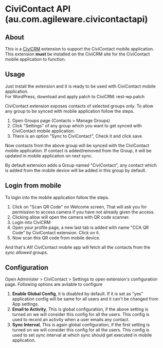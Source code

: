 # CiviContact API (au.com.agileware.civicontactapi)
## About
This is a [CiviCRM](https://civicrm.org) extension to support the CiviContact mobile application. This extension **must** be installed on the CiviCRM site for the CiviContact mobile application to function.   

## Usage
Just install the extension and it is ready to be used with CiviContact mobile application.  
For WordPress, download and apply patch to CiviCRM: rest-wp.patch

CiviContact extension exposes contacts of selected groups only. To allow any group to be synced with mobile application follow the steps.
1. Open Groups page (Contacts > Manage Groups)
2. Click "Settings" of any group which you want to get synced with CiviContact mobile application.
3. There is an option "Sync to CiviContact", Check it and click save.

Now contacts from the above group will be synced with the CiviContact mobile application. If contact is added/removed from the Group, it will be updated in mobile application on next sync.

By default extension adds a Group named "CiviContact", any contact which is added from the mobile device will be added in this group by default.

## Login from mobile

To login into the mobile application follow the steps.

1. Click on "Scan QR Code" on Welcome screen, That will ask you for permission to access camera if you have not already given the access.
2. Clicking allow will open the camera with QR code scanner.
3. Login into CiviCRM
4. Open your profile page, a new last tab is added with name "CCA QR Code" by CiviContact extension. Click on it.
5. Now scan this QR code from mobile device.

And that's All! CiviContact mobile app will fetch all the contacts from the *sync allowed* groups.

## Configuration

Open Administer > CiviContact > Settings to open extension's configuration page. Following options are avilable to configure

1. **Enable Global Config**, it is disabled by default. If it is set as "yes" application config will be same for all users and it can't be changed from App settings.
2. **Email to Activity**, This is global configuration, if the above setting is turned on we will consider this config for all the users. This config is used to record an activity when a user emails any contact.
3. **Sync Interval**, This is again global configuration, if the first setting is turned on we will consider this config for all the users. This config is used to set sync interval at which sync should get executed in mobile application.
